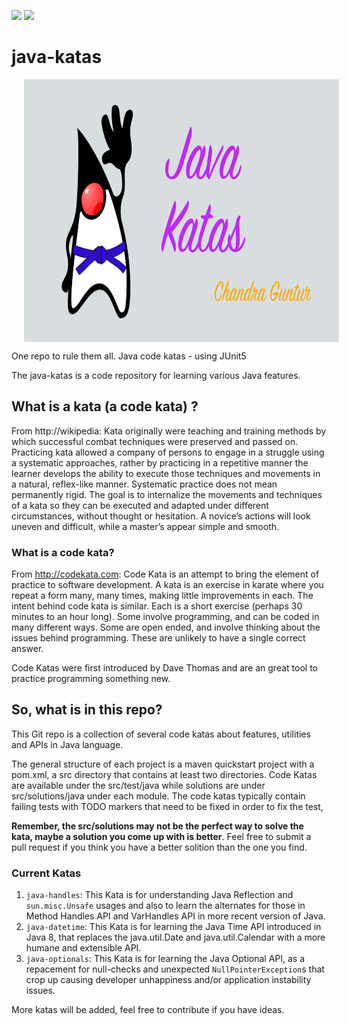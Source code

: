 [![][travis img]][travis]
[![][license-mit img]][license-mit]

# java-katas

<img align="center" src="JavaKatas.png" alt="Java Katas Logo" title="Java Katas" hspace="20" height="420"/>

One repo to rule them all. Java code katas - using JUnit5

The java-katas is a code repository for learning various Java features.

## What is a kata (a code kata) ?

From http://wikipedia: Kata originally were teaching and training methods by which successful combat techniques were preserved and passed on. Practicing kata allowed a company of persons to engage in a struggle using a systematic approaches, rather by practicing in a repetitive manner the learner develops the ability to execute those techniques and movements in a natural, reflex-like manner. Systematic practice does not mean permanently rigid. The goal is to internalize the movements and techniques of a kata so they can be executed and adapted under different circumstances, without thought or hesitation. A novice’s actions will look uneven and difficult, while a master’s appear simple and smooth.

### What is a code kata?

From http://codekata.com: Code Kata is an attempt to bring the element of practice to software development. A kata is an exercise in karate where you repeat a form many, many times, making little improvements in each. The intent behind code kata is similar. Each is a short exercise (perhaps 30 minutes to an hour long). Some involve programming, and can be coded in many different ways. Some are open ended, and involve thinking about the issues behind programming. These are unlikely to have a single correct answer.

Code Katas were first introduced by Dave Thomas and are an great tool to practice programming something new.

## So, what is in this repo?

This Git repo is a collection of several code katas about features, utilities and APIs in Java language. 

The general structure of each project is a maven quickstart project with a pom.xml, a src directory that contains at least two directories. Code Katas are available under the src/test/java while solutions are under src/solutions/java under each module. The code katas typically contain failing tests with TODO markers that need to be fixed in order to fix the test, 

**Remember, the src/solutions may not be the perfect way to solve the kata, maybe a solution you come up with is better**. Feel free to submit a pull request if you think you have a better solition than the one you find.

### Current Katas

1. `java-handles`: This Kata is for understanding Java Reflection and `sun.misc.Unsafe` usages and also to learn the alternates for those in Method Handles API and VarHandles API in more recent version of Java.
1. `java-datetime`: This Kata is for learning the Java Time API introduced in Java 8, that replaces the java.util.Date and java.util.Calendar with a more humane and extensible API.
1. `java-optionals`: This Kata is for learning the Java Optional API, as a repacement for null-checks and unexpected `NullPointerException`s that crop up causing developer unhappiness and/or application instability issues.

More katas will be added, feel free to contribute if you have ideas.

[travis]:https://travis-ci.org/c-guntur/java-katas
[travis img]:https://travis-ci.org/c-guntur/java-katas.svg?branch=master

[license-mit]:LICENSE
[license-mit img]:https://img.shields.io/badge/License-MIT-lightsalmon.svg


